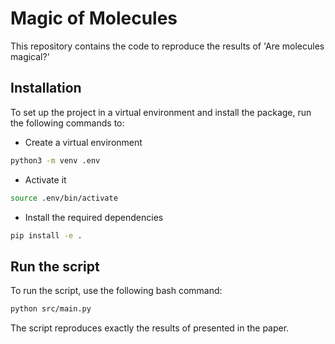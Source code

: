 # Magic of Molecules

This repository contains the code to reproduce the results of 'Are molecules magical?'

## Installation

To set up the project in a virtual environment and install the package, run the following commands to:

- Create a virtual environment
```bash
python3 -m venv .env
```

- Activate it
```bash
source .env/bin/activate
```

- Install the required dependencies
```bash
pip install -e .
```

## Run the script

To run the script, use the following bash command:
```bash
python src/main.py
```

The script reproduces exactly the results of presented in the paper.